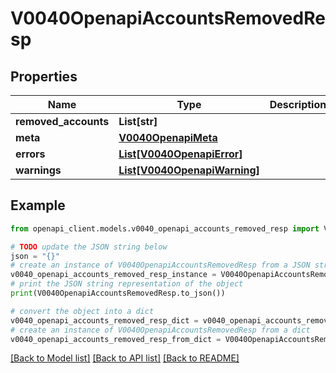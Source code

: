 # V0040OpenapiAccountsRemovedResp


## Properties

Name | Type | Description | Notes
------------ | ------------- | ------------- | -------------
**removed_accounts** | **List[str]** |  | 
**meta** | [**V0040OpenapiMeta**](V0040OpenapiMeta.md) |  | [optional] 
**errors** | [**List[V0040OpenapiError]**](V0040OpenapiError.md) |  | [optional] 
**warnings** | [**List[V0040OpenapiWarning]**](V0040OpenapiWarning.md) |  | [optional] 

## Example

```python
from openapi_client.models.v0040_openapi_accounts_removed_resp import V0040OpenapiAccountsRemovedResp

# TODO update the JSON string below
json = "{}"
# create an instance of V0040OpenapiAccountsRemovedResp from a JSON string
v0040_openapi_accounts_removed_resp_instance = V0040OpenapiAccountsRemovedResp.from_json(json)
# print the JSON string representation of the object
print(V0040OpenapiAccountsRemovedResp.to_json())

# convert the object into a dict
v0040_openapi_accounts_removed_resp_dict = v0040_openapi_accounts_removed_resp_instance.to_dict()
# create an instance of V0040OpenapiAccountsRemovedResp from a dict
v0040_openapi_accounts_removed_resp_from_dict = V0040OpenapiAccountsRemovedResp.from_dict(v0040_openapi_accounts_removed_resp_dict)
```
[[Back to Model list]](../README.md#documentation-for-models) [[Back to API list]](../README.md#documentation-for-api-endpoints) [[Back to README]](../README.md)


